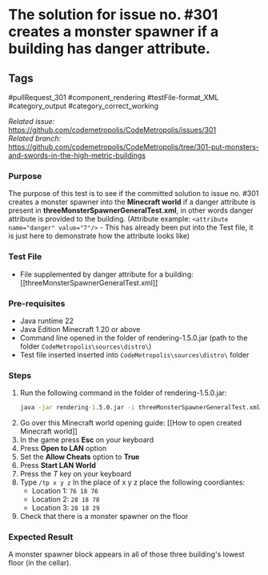 # The solution for issue no. #301 creates a monster spawner if a building has danger attribute.

## Tags
#pullRequest_301 #component_rendering #testFile-format_XML #category_output #category_correct_working

_Related issue:_ https://github.com/codemetropolis/CodeMetropolis/issues/301 <br>
_Related branch:_ https://github.com/codemetropolis/CodeMetropolis/tree/301-put-monsters-and-swords-in-the-high-metric-buildings

### Purpose
 The purpose of this test is to see if the committed solution to issue no. #301 creates a monster spawner into the **Minecraft world** if a danger attribute is present in **threeMonsterSpawnerGeneralTest.xml**, in other words danger attribute is provided to the building. (Attribute example: `<attribute name="danger" value="7"/>` - This has already been put into the Test file, it is just here to demonstrate how the attribute looks like)

### Test File
- File supplemented by danger attribute for a building: [[threeMonsterSpawnerGeneralTest.xml]]

### Pre-requisites
- Java runtime 22
- Java Edition Minecraft 1.20 or above
- Command line opened in the folder of rendering-1.5.0.jar (path to the folder `CodeMetropolis\sources\distro\`)
- Test file inserted inserted into `CodeMetropolis\sources\distro\` folder

### Steps
1. Run the following command in the folder of rendering-1.5.0.jar:
	```cmd
	java -jar rendering-1.5.0.jar -i threeMonsterSpawnerGeneralTest.xml -world world
	```
2. Go over this Minecraft world opening guide: [[How to open created Minecraft world]]
3. In the game press **Esc** on your keyboard
4. Press **Open to LAN** option
5. Set the **Allow Cheats** option to **True**
6. Press **Start LAN World**
7. Press the *T* key on your keyboard
8. Type `/tp x y z`
   In the place of x y z place the following coordiantes:
   - Location 1: `76 18 76`
   - Location 2: `28 18 78`
   - Location 3: `28 18 29`
9. Check that there is a monster spawner on the floor

### Expected Result
A monster spawner block appears in all of those three building's lowest floor (in the cellar).